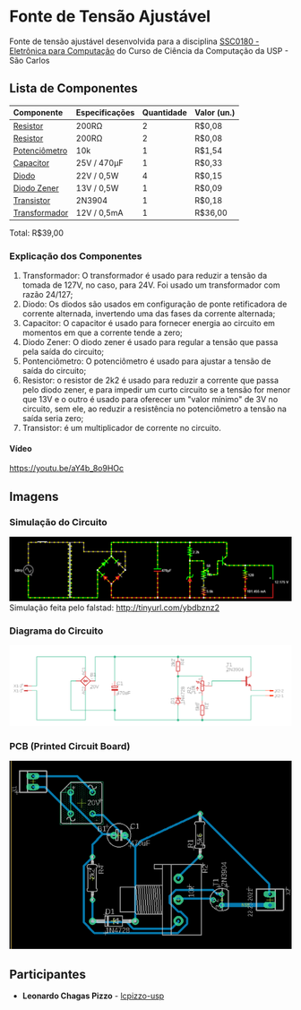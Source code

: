# Fonte de Tensão Ajustável
Fonte de tensão ajustável desenvolvida para a disciplina [SSC0180 - Eletrônica para Computação](https://uspdigital.usp.br/jupiterweb/obterDisciplina?sgldis=SSC0180&verdis=2) do Curso de Ciência da Computação da USP - São Carlos

## Lista de Componentes
Componente           | Especificações            | Quantidade          | Valor (un.)        
:--------------------|:--------------------------|:--------------------|:-------------
[Resistor](https://www.baudaeletronica.com.br/resistor-2k2-5-1-4w.htmll)      | 200RΩ | 2 |   R$0,08
[Resistor](https://www.baudaeletronica.com.br/resistor-5k6-5-1-4w.html)      | 200RΩ | 2 |   R$0,08
[Potenciômetro](https://www.baudaeletronica.com.br/potenciometro-linear-de-10k-10000.html) | 10k | 1 | R$1,54
[Capacitor](https://www.baudaeletronica.com.br/capacitor-eletrolitico-470uf-25v.html)     | 25V / 470μF | 1 |   R$0,33
[Diodo](https://www.baudaeletronica.com.br/diodo-zener-zmm-22v-0-5w.html)         | 22V / 0,5W | 4 |   R$0,15
[Diodo Zener](https://www.baudaeletronica.com.br/diodo-zener-zmm-13v-0-5w.html)  | 13V / 0,5W | 1 | R$0,09
[Transistor](https://www.baudaeletronica.com.br/transistor-npn-2n3904.html)    | 2N3904 | 1 |   R$0,18 
[Transformador](https://www.baudaeletronica.com.br/transformador-trafo-1a-24v.html) | 12V / 0,5mA | 1 |   R$36,00

Total: R$39,00

### Explicação dos Componentes
1. Transformador: O transformador é usado para reduzir a tensão da tomada de 127V, no caso, para 24V. Foi usado um transformador com razão 24/127;
2. Diodo: Os diodos são usados em configuração de ponte retificadora de corrente alternada, invertendo uma das fases da corrente alternada;
3. Capacitor: O capacitor é usado para fornecer energia ao circuito em momentos em que a corrente tende a zero;
4. Diodo Zener: O diodo zener é usado para regular a tensão que passa pela saída do circuito;
5. Pontenciômetro: O potenciômetro é usado para ajustar a tensão de saída do circuito;
6. Resistor: o resistor de 2k2 é usado para reduzir a corrente que passa pelo diodo zener, e para impedir um curto circuito se a tensão for menor que 13V  e o outro é usado para oferecer um "valor mínimo" de 3V no circuito, sem ele, ao reduzir a resistência no potenciômetro a tensão na saída seria zero;
7. Transistor: é um multiplicador de corrente no circuito.
#### Vídeo
https://youtu.be/aY4b_8o9HOc

## Imagens
### Simulação do Circuito 
![falstad](https://raw.githubusercontent.com/lcpizzo-usp/Fonte-de-Tensao-3-12-V/master/falstad.png)
Simulação feita pelo falstad: http://tinyurl.com/ybdbznz2
### Diagrama do Circuito 
![schematic](https://raw.githubusercontent.com/lcpizzo-usp/Fonte-de-Tensao-3-12-V/master/schematic.png)
### PCB (Printed Circuit Board) 
![pcb](https://raw.githubusercontent.com/lcpizzo-usp/Fonte-de-Tensao-3-12-V/master/pcb.png)

## Participantes

* **Leonardo Chagas Pizzo** - [lcpizzo-usp](https://github.com/lcpizzo-usp)
